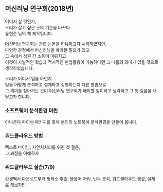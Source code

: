 ## 머신러닝 연구회(2018년)
  
  어디서 살 것인가,  
  우리가 살고 싶은 곳의 기준을 바꾸다  
  유현준 님의 책 제목입니다.  
  
  머신러닝 연구회는 관련 논문을 리뷰하고자 시작하였지만,  
  다양한 관점에서 머신러닝을 바라볼 필요가 있고  
  그 속에서 성원 간 소통이 이뤄지고  
  이것이 자발적인 학습과 적시적인 현업활용이 가능하다면 그 나름의 의미가 있을 것으로 생각하였습니다.  
  
  우리가 어디서 일을 하던지  
  일을 어떻게 분석하고 설계하고 실행하는지 다른 방법으로  
  그 의미를 찾아가는 것이 머신러닝 연구회가 해야할 일이라고 생각하고 그 첫 걸음을 대딛고자 합니다.  
  
  
### 소프트웨어 분석환경 마련  
  아나콘다 파이썬 패키지를 통해 본인의 노트북에 분석환경을 만들어 봅니다.  
  
### 워드클라우드 방법
  텍스트 마이닝, 자연처처리를 위한 첫 걸음,  
  그 과정을 이해하자  
  
### 워드클라우드 실습(7/9)
  환경백서 다운로드부터 형태소 추출, 불용어 처리, 빈두 분석, 워드클라우드 생성,
  실제로 해보자!!!  
  
### 
